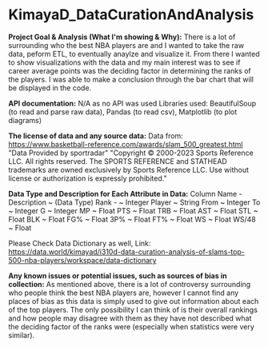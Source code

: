 # KimayaD_DataCurationAndAnalysis

**Project Goal & Analysis (What I'm showing & Why):** 
There is a lot of  surrounding who the best NBA players are and I wanted to take the raw data, peform ETL, to eventually anaylze and visualize it. From there I wanted to show visualizations with the data and my main interest was to see if career average points was the deciding factor in determining the ranks of the players. I was able to make a conclusion through the bar chart that will be displayed in the code.

**API documentation:** 
N/A as no API was used
Libraries used: BeautifulSoup (to read and parse raw data), Pandas (to read csv), Matplotlib (to plot diagrams)

**The license of data and any source data:** 
Data from: https://www.basketball-reference.com/awards/slam_500_greatest.html
"Data Provided by sportradar"
"Copyright © 2000-2023 Sports Reference LLC. All rights reserved.
The SPORTS REFERENCE and STATHEAD trademarks are owned exclusively by Sports Reference LLC. Use without license or authorization is expressly prohibited."

**Data Type and Description for Each Attribute in Data:**
Column Name - Description ~ (Data Type)
Rank - ~ Integer
Player ~ String
From ~ Integer
To ~ Integer
G ~ Integer
MP ~ Float
PTS ~ Float
TRB ~ Float
AST ~ Float
STL ~ Float
BLK ~ Float
FG% ~ Float
3P% ~ Float
FT% ~ Float
WS ~ Float
WS/48 ~ Float

Please Check Data Dictionary as well, Link: https://data.world/kimayad/i310d-data-curation-analysis-of-slams-top-500-nba-players/workspace/data-dictionary

**Any known issues or potential issues, such as sources of bias in collection:**
As mentioned above, there is a lot of controversy surrounding who people think the best NBA players are, however I cannot find any places of bias as this data is simply used to give out information about each of the top players. The only possibility I can think of is their overall rankings and how people may disagree with them as they have not described what the deciding factor of the ranks were (especially when statistics were very similar).
